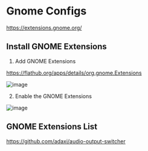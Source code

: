 # Gnome Configs

https://extensions.gnome.org/

## Install GNOME Extensions
1. Add GNOME Extensions


https://flathub.org/apps/details/org.gnome.Extensions

![image](https://user-images.githubusercontent.com/14207635/122647926-f851b980-d126-11eb-9cdc-6d19d412bd2c.png)


2. Enable the GNOME Extensions

![image](https://user-images.githubusercontent.com/14207635/122648368-4798e980-d129-11eb-8445-ead23cb9c322.png)


## GNOME Extensions List

https://github.com/adaxi/audio-output-switcher
